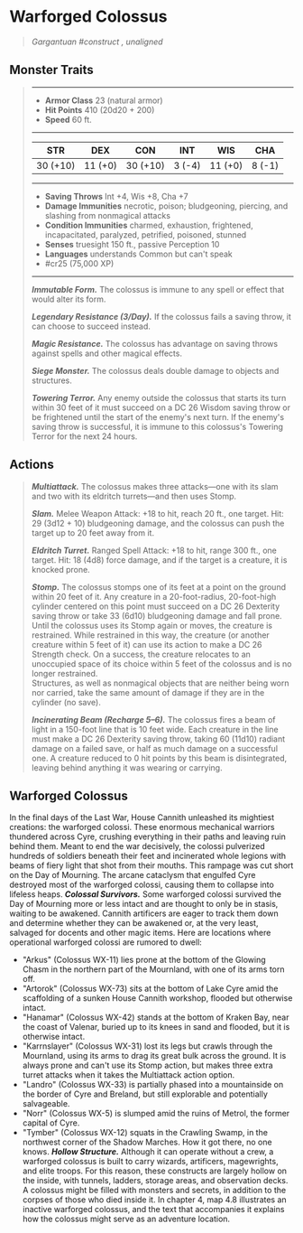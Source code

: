 # Warforged Colossus
>*Gargantuan #construct , unaligned*
## Monster Traits
>___
>- **Armor Class** 23 (natural armor)
>- **Hit Points** 410 (20d20 + 200)
>- **Speed** 60 ft.
>___
>|STR|DEX|CON|INT|WIS|CHA|
>|:---:|:---:|:---:|:---:|:---:|:---:|
>|30 (+10)|11 (+0)|30 (+10)|3 (-4)|11 (+0)|8 (-1)|
>___
>- **Saving Throws** Int +4, Wis +8, Cha +7
>- **Damage Immunities** necrotic, poison; bludgeoning, piercing, and slashing from nonmagical attacks
>- **Condition Immunities** charmed, exhaustion, frightened, incapacitated, paralyzed, petrified, poisoned, stunned
>- **Senses** truesight 150 ft., passive Perception 10
>- **Languages** understands Common but can't speak
>- #cr25 (75,000 XP)
>___
>***Immutable Form.*** The colossus is immune to any spell or effect that would alter its form.  
>
>***Legendary Resistance (3/Day).*** If the colossus fails a saving throw, it can choose to succeed instead.  
>
>***Magic Resistance.*** The colossus has advantage on saving throws against spells and other magical effects.  
>
>***Siege Monster.*** The colossus deals double damage to objects and structures.  
>
>***Towering Terror.*** Any enemy outside the colossus that starts its turn within 30 feet of it must succeed on a DC 26 Wisdom saving throw or be frightened until the start of the enemy's next turn. If the enemy's saving throw is successful, it is immune to this colossus's Towering Terror for the next 24 hours.  
>
## Actions
>***Multiattack.*** The colossus makes three attacks—one with its slam and two with its eldritch turrets—and then uses Stomp.  
>
>***Slam.*** Melee Weapon Attack: +18 to hit, reach 20 ft., one target. Hit: 29 (3d12 + 10) bludgeoning damage, and the colossus can push the target up to 20 feet away from it.  
>
>***Eldritch Turret.*** Ranged Spell Attack: +18 to hit, range 300 ft., one target. Hit: 18 (4d8) force damage, and if the target is a creature, it is knocked prone.  
>
>***Stomp.*** The colossus stomps one of its feet at a point on the ground within 20 feet of it. Any creature in a 20-foot-radius, 20-foot-high cylinder centered on this point must succeed on a DC 26 Dexterity saving throw or take 33 (6d10) bludgeoning damage and fall prone. Until the colossus uses its Stomp again or moves, the creature is restrained. While restrained in this way, the creature (or another creature within 5 feet of it) can use its action to make a DC 26 Strength check. On a success, the creature relocates to an unoccupied space of its choice within 5 feet of the colossus and is no longer restrained.  
>Structures, as well as nonmagical objects that are neither being worn nor carried, take the same amount of damage if they are in the cylinder (no save).  
>
>***Incinerating Beam (Recharge 5–6).*** The colossus fires a beam of light in a 150-foot line that is 10 feet wide. Each creature in the line must make a DC 26 Dexterity saving throw, taking 60 (11d10) radiant damage on a failed save, or half as much damage on a successful one. A creature reduced to 0 hit points by this beam is disintegrated, leaving behind anything it was wearing or carrying.
## Warforged Colossus
In the final days of the Last War, House Cannith unleashed its mightiest creations: the warforged colossi. These enormous mechanical warriors thundered across Cyre, crushing everything in their paths and leaving ruin behind them. Meant to end the war decisively, the colossi pulverized hundreds of soldiers beneath their feet and incinerated whole legions with beams of fiery light that shot from their mouths. This rampage was cut short on the Day of Mourning. The arcane cataclysm that engulfed Cyre destroyed most of the warforged colossi, causing them to collapse into lifeless heaps.
***Colossal Survivors.*** Some warforged colossi survived the Day of Mourning more or less intact and are thought to only be in stasis, waiting to be awakened. Cannith artificers are eager to track them down and determine whether they can be awakened or, at the very least, salvaged for docents and other magic items. Here are locations where operational warforged colossi are rumored to dwell:
- "Arkus" (Colossus WX-11) lies prone at the bottom of the Glowing Chasm in the northern part of the Mournland, with one of its arms torn off.
- "Artorok" (Colossus WX-73) sits at the bottom of Lake Cyre amid the scaffolding of a sunken House Cannith workshop, flooded but otherwise intact.
- "Hanamar" (Colossus WX-42) stands at the bottom of Kraken Bay, near the coast of Valenar, buried up to its knees in sand and flooded, but it is otherwise intact.
- "Karrnslayer" (Colossus WX-31) lost its legs but crawls through the Mournland, using its arms to drag its great bulk across the ground. It is always prone and can't use its Stomp action, but makes three extra turret attacks when it takes the Multiattack action option.
- "Landro" (Colossus WX-33) is partially phased into a mountainside on the border of Cyre and Breland, but still explorable and potentially salvageable.
- "Norr" (Colossus WX-5) is slumped amid the ruins of Metrol, the former capital of Cyre.
- "Tymber" (Colossus WX-12) squats in the Crawling Swamp, in the northwest corner of the Shadow Marches. How it got there, no one knows.
***Hollow Structure.*** Although it can operate without a crew, a warforged colossus is built to carry wizards, artificers, magewrights, and elite troops. For this reason, these constructs are largely hollow on the inside, with tunnels, ladders, storage areas, and observation decks.
A colossus might be filled with monsters and secrets, in addition to the corpses of those who died inside it. In chapter 4, map 4.8 illustrates an inactive warforged colossus, and the text that accompanies it explains how the colossus might serve as an adventure location.